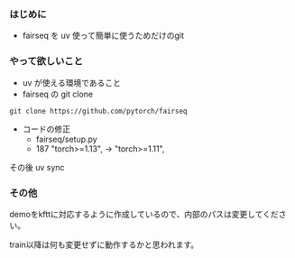 ### はじめに
- fairseq を uv 使って簡単に使うためだけのgit

### やって欲しいこと
- uv が使える環境であること
- fairseq の git clone 
~~~
git clone https://github.com/pytorch/fairseq
~~~
- コードの修正
  - fairseq/setup.py
  - 187     "torch>=1.13",  ->  "torch>=1.11",

その後 uv sync

### その他
demoをkfttに対応するように作成しているので、内部のパスは変更してください。

train以降は何も変更せずに動作するかと思われます。
